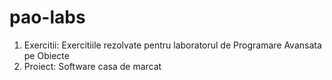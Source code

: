 # pao-labs

1. Exercitii:
Exercitiile rezolvate pentru laboratorul de Programare Avansata pe Obiecte
2. Proiect:
Software casa de marcat